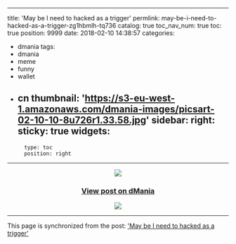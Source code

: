 
---
title: 'May be I need to hacked as a trigger'
permlink: may-be-i-need-to-hacked-as-a-trigger-zg1hbmlh-tq736
catalog: true
toc_nav_num: true
toc: true
position: 9999
date: 2018-02-10 14:38:57
categories:
- dmania
tags:
- dmania
- meme
- funny
- wallet
- cn
thumbnail: 'https://s3-eu-west-1.amazonaws.com/dmania-images/picsart-02-10-10-8u726r1.33.58.jpg'
sidebar:
    right:
        sticky: true
widgets:
    -
        type: toc
        position: right
---


<center>
                    <a href="https://dmania.lol/post/fr3eze/may-be-i-need-to-hacked-as-a-trigger-zg1hbmlh-tq736">
                      <img src="https://s3-eu-west-1.amazonaws.com/dmania-images/picsart-02-10-10-8u726r1.33.58.jpg">
                    </a>
                    <h3><a href="https://dmania.lol/post/fr3eze/may-be-i-need-to-hacked-as-a-trigger-zg1hbmlh-tq736">View post on dMania</a></h3>
                    <a href="https://dmania.lol">
                      <img src="https://dmania.lol/assets/img/dmania_steemit_post.png">
                    </a>
                  </center>

- - -

This page is synchronized from the post: ['May be I need to hacked as a trigger'](https://steemit.com/@fr3eze/may-be-i-need-to-hacked-as-a-trigger-zg1hbmlh-tq736)
